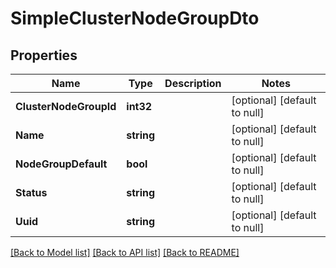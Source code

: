 # SimpleClusterNodeGroupDto

## Properties
Name | Type | Description | Notes
------------ | ------------- | ------------- | -------------
**ClusterNodeGroupId** | **int32** |  | [optional] [default to null]
**Name** | **string** |  | [optional] [default to null]
**NodeGroupDefault** | **bool** |  | [optional] [default to null]
**Status** | **string** |  | [optional] [default to null]
**Uuid** | **string** |  | [optional] [default to null]

[[Back to Model list]](../README.md#documentation-for-models) [[Back to API list]](../README.md#documentation-for-api-endpoints) [[Back to README]](../README.md)


